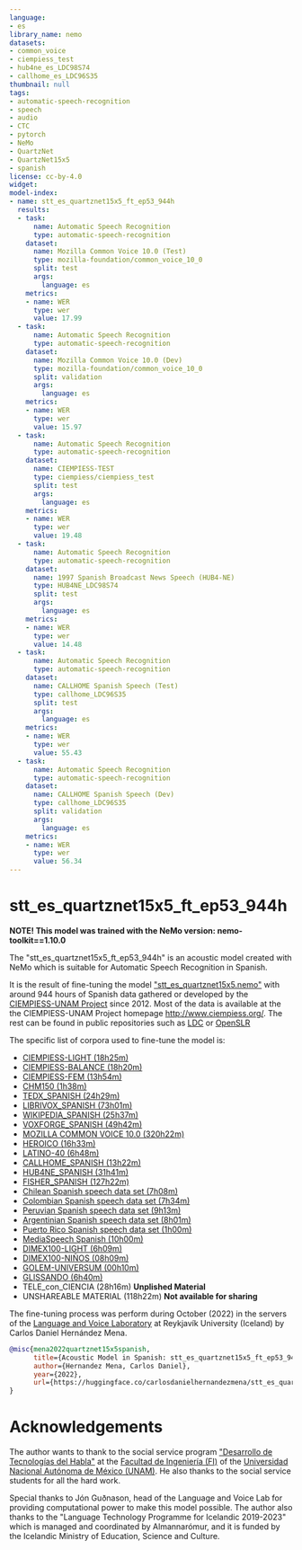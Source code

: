 ```yaml
---
language:
- es
library_name: nemo
datasets:
- common_voice
- ciempiess_test
- hub4ne_es_LDC98S74
- callhome_es_LDC96S35
thumbnail: null
tags:
- automatic-speech-recognition
- speech
- audio
- CTC
- pytorch
- NeMo
- QuartzNet
- QuartzNet15x5
- spanish
license: cc-by-4.0
widget:
model-index:
- name: stt_es_quartznet15x5_ft_ep53_944h
  results:
  - task:
      name: Automatic Speech Recognition
      type: automatic-speech-recognition
    dataset:
      name: Mozilla Common Voice 10.0 (Test)
      type: mozilla-foundation/common_voice_10_0
      split: test
      args: 
        language: es
    metrics:
    - name: WER
      type: wer
      value: 17.99 
  - task:
      name: Automatic Speech Recognition
      type: automatic-speech-recognition
    dataset:
      name: Mozilla Common Voice 10.0 (Dev)
      type: mozilla-foundation/common_voice_10_0
      split: validation
      args: 
        language: es
    metrics:
    - name: WER
      type: wer
      value: 15.97   
  - task:
      name: Automatic Speech Recognition
      type: automatic-speech-recognition
    dataset:
      name: CIEMPIESS-TEST
      type: ciempiess/ciempiess_test
      split: test
      args: 
        language: es
    metrics:
    - name: WER
      type: wer
      value: 19.48
  - task:
      name: Automatic Speech Recognition
      type: automatic-speech-recognition
    dataset:
      name: 1997 Spanish Broadcast News Speech (HUB4-NE)
      type: HUB4NE_LDC98S74
      split: test
      args: 
        language: es
    metrics:
    - name: WER
      type: wer
      value: 14.48
  - task:
      name: Automatic Speech Recognition
      type: automatic-speech-recognition
    dataset:
      name: CALLHOME Spanish Speech (Test)
      type: callhome_LDC96S35
      split: test
      args: 
        language: es
    metrics:
    - name: WER
      type: wer
      value: 55.43
  - task:
      name: Automatic Speech Recognition
      type: automatic-speech-recognition
    dataset:
      name: CALLHOME Spanish Speech (Dev)
      type: callhome_LDC96S35
      split: validation
      args: 
        language: es
    metrics:
    - name: WER
      type: wer
      value: 56.34  
---
```


# stt_es_quartznet15x5_ft_ep53_944h

**NOTE! This model was trained with the NeMo version: nemo-toolkit==1.10.0**

The "stt_es_quartznet15x5_ft_ep53_944h" is an acoustic model created with NeMo which is suitable for Automatic Speech Recognition in Spanish. 

It is the result of fine-tuning the model ["stt_es_quartznet15x5.nemo"](https://catalog.ngc.nvidia.com/orgs/nvidia/teams/nemo/models/stt_es_quartznet15x5) with around 944 hours of Spanish data gathered or developed by the [CIEMPIESS-UNAM Project](https://huggingface.co/ciempiess) since 2012. Most of the data is available at the the CIEMPIESS-UNAM Project homepage http://www.ciempiess.org/. The rest can be found in public repositories such as [LDC](https://www.ldc.upenn.edu/) or [OpenSLR](https://openslr.org/)

The specific list of corpora used to fine-tune the model is:

- [CIEMPIESS-LIGHT (18h25m)](https://catalog.ldc.upenn.edu/LDC2017S23)
- [CIEMPIESS-BALANCE (18h20m)](https://catalog.ldc.upenn.edu/LDC2018S11)
- [CIEMPIESS-FEM (13h54m)](https://catalog.ldc.upenn.edu/LDC2019S07)
- [CHM150 (1h38m)](https://catalog.ldc.upenn.edu/LDC2016S04)
- [TEDX_SPANISH (24h29m)](https://openslr.org/67/)
- [LIBRIVOX_SPANISH (73h01m)](https://catalog.ldc.upenn.edu/LDC2020S01)
- [WIKIPEDIA_SPANISH (25h37m)](https://catalog.ldc.upenn.edu/LDC2021S07)
- [VOXFORGE_SPANISH (49h42m)](http://www.voxforge.org/es)
- [MOZILLA COMMON VOICE 10.0 (320h22m)](https://commonvoice.mozilla.org/es)
- [HEROICO (16h33m)](https://catalog.ldc.upenn.edu/LDC2006S37)
- [LATINO-40 (6h48m)](https://catalog.ldc.upenn.edu/LDC95S28)
- [CALLHOME_SPANISH (13h22m)](https://catalog.ldc.upenn.edu/LDC96S35)
- [HUB4NE_SPANISH (31h41m)](https://catalog.ldc.upenn.edu/LDC98S74)
- [FISHER_SPANISH (127h22m)](https://catalog.ldc.upenn.edu/LDC2010S01)
- [Chilean Spanish speech data set (7h08m)](https://openslr.org/71/)
- [Colombian Spanish speech data set (7h34m)](https://openslr.org/72/)
- [Peruvian Spanish speech data set (9h13m)](https://openslr.org/73/)
- [Argentinian Spanish speech data set (8h01m)](https://openslr.org/61/)
- [Puerto Rico Spanish speech data set (1h00m)](https://openslr.org/74/)
- [MediaSpeech Spanish (10h00m)](https://openslr.org/108/)
- [DIMEX100-LIGHT (6h09m)](https://turing.iimas.unam.mx/~luis/DIME/CORPUS-DIMEX.html)
- [DIMEX100-NIÑOS (08h09m)](https://turing.iimas.unam.mx/~luis/DIME/CORPUS-DIMEX.html)
- [GOLEM-UNIVERSUM (00h10m)](https://turing.iimas.unam.mx/~luis/DIME/CORPUS-DIMEX.html)
- [GLISSANDO (6h40m)](https://glissando.labfon.uned.es/es)
- TELE_con_CIENCIA (28h16m) **Unplished Material**
- UNSHAREABLE MATERIAL (118h22m) **Not available for sharing**
	
The fine-tuning process was perform during October (2022) in the servers of the [Language and Voice Laboratory](https://lvl.ru.is/) at Reykjavík University (Iceland) by Carlos Daniel Hernández Mena.

```bibtex
@misc{mena2022quartznet15x5spanish,
      title={Acoustic Model in Spanish: stt_es_quartznet15x5_ft_ep53_944h.}, 
      author={Hernandez Mena, Carlos Daniel},
      year={2022},
      url={https://huggingface.co/carlosdanielhernandezmena/stt_es_quartznet15x5_ft_ep53_944h},
}
```

# Acknowledgements

The author wants to thank to the social service program ["Desarrollo de Tecnologías del Habla"](http://profesores.fi-b.unam.mx/carlos_mena/servicio.html) at the [Facultad de Ingeniería (FI)](https://www.ingenieria.unam.mx/) of the [Universidad Nacional Autónoma de México (UNAM)](https://www.unam.mx/). He also thanks to the social service students for all the hard work.

Special thanks to Jón Guðnason, head of the Language and Voice Lab for providing computational power to make this model possible. The author also thanks to the "Language Technology Programme for Icelandic 2019-2023" which is managed and coordinated by Almannarómur, and it is funded by the Icelandic Ministry of Education, Science and Culture.
